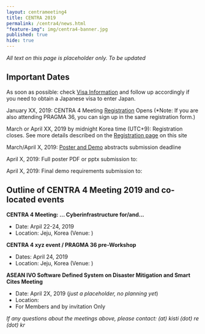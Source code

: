 ```yaml
---
layout: centrameeting4
title: CENTRA 2019
permalink: /centra4/news.html
"feature-img": img/centra4-banner.jpg
published: true
hide: true
---
```


*All text on this page is placeholder only. To be updated*
  
## Important Dates

As soon as possible: check [Visa Information](http://www.globalcentra.org/centra4/visainfo.html) and follow up accordingly if you need to obtain a Japanese visa to enter Japan.  

January XX, 2019: CENTRA 4 Meeting [Registration](http://www.globalcentra.org/centra4/registration.html) Opens (*Note: If you are also attending PRAGMA 36, you can sign up in the same registration form.)  

March or April XX, 2019 by midnight Korea time (UTC+9): Registration closes. See more details described on the [Registration page](http://www.globalcentra.org/centra4/registration.html) on this site   

March/April X, 2019: [Poster and Demo](http://www.globalcentra.org/centra4/poster.html) abstracts submission deadline

April X, 2019: Full poster PDF or pptx submission to:

April X, 2019: Final demo requirements submission to:
  
    

## Outline of CENTRA 4 Meeting 2019 and co-located events 

**CENTRA 4 Meeting: ... Cyberinfrastructure for/and...**  
* Date: Arpil 22-24, 2019  
* Location: Jeju, Korea (Venue:  )  

**CENTRA 4 xyz event / PRAGMA 36 pre-Workshop**  
* Dates: April 24, 2019 
* Location: Jeju, Korea (Venue: )  

**ASEAN IVO Software Defined System on Disaster Mitigation and Smart Cites Meeting**  
* Date: April 2X, 2019 (*just a placeholder, no planning yet*)
* Location: 
* For Members and by invitation Only  

*If any questions about the meetings above, please contact: (at) kisti (dot) re (dot) kr*  

